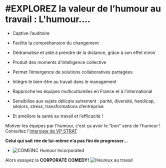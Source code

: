 #  #EXPLOREZ la valeur de l’humour au travail : L'humour.... 



- Captive l’auditoire
- Facilite la compréhension du changement


- Dédramatise et aide à prendre de la distance, grâce à son effet miroir


- Produit des moments d’intelligence collective


- Permet l’émergence de solutions collaboratives partagées


- Intègre le bien-être au travail dans le management


- Rapproche les équipes multiculturelles en France et à l’international


- Sensibilise aux sujets délicats autrement : parité, diversité, handicap, séniors, stress, transformations d’entreprise


- Et améliore la santé au travail et l’efficacité !


Motiver les équipes par l'humour, c'est ça avoir le "bon" sens de l'humour !
Consultez l'[interview de VP STRAT](http://vpstrat.unblog.fr/2012/09/12/la-communication-de-professions-a-contenus-complexes-se-doit-elle-d%E2%80%99etre-toujours-serieuse/)

**Celui qui sait rire de lui-même n’a pas fini de progresser…**

- ![COMEINC Humour Incorporated](http://i.imgur.com/NNzZPAh.jpg)

Alors essayez la **CORPORATE COMEDY!**
![Heureux au travail](http://i.imgur.com/Ro3zsIO.gif)



